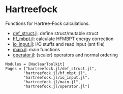 # Hartreefock

Functions for Hartree-Fock calculations.

- [def_struct.jl](../../src/hartreefock.jl/def_struct.jl): define struct/mutable struct  
- [hf_mbpt.jl](../../src/hartreefock.jl/hf_mbpt.jl): calculate HFMBPT energy correction
- [io_input.jl](../../src/hartreefock.jl/io_input.jl): I/O stuffs and read input (snt file)
- [main.jl](../../src/hartreefock.jl/main.jl): main functions
- [operator.jl](../../src/hartreefock.jl/operator.jl): (scaler) operators and normal ordering

```@autodocs
Modules = [NuclearToolkit]
Pages = ["hartreefock.jl/def_struct.jl",
        "hartreefock.jl/hf_mbpt.jl",
        "hartreefock.jl/io_input.jl",
        "hartreefock.jl/main.jl",
        "hartreefock.jl/operator.jl"]
``` 
